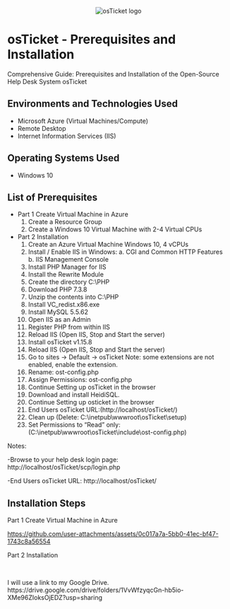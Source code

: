 <p align="center">
<img src="https://i.imgur.com/Clzj7Xs.png" alt="osTicket logo"/>
</p>

<h1>osTicket - Prerequisites and Installation</h1>
Comprehensive Guide: Prerequisites and Installation of the Open-Source Help Desk System osTicket

<h2>Environments and Technologies Used</h2>

- Microsoft Azure (Virtual Machines/Compute)
- Remote Desktop
- Internet Information Services (IIS)

<h2>Operating Systems Used </h2>

- Windows 10</b> 

<h2>List of Prerequisites</h2>

- Part 1 Create Virtual Machine in Azure
  1. Create a Resource Group
  2. Create a Windows 10 Virtual Machine with 2-4 Virtual CPUs
- Part 2 Installation
  1. Create an Azure Virtual Machine Windows 10, 4 vCPUs
  2. Install / Enable IIS in Windows:
      a. CGI and Common HTTP Features
      b. IIS Management Console
  3. Install PHP Manager for IIS 
  4. Install the Rewrite Module 
  5. Create the directory C:\PHP
  6. Download PHP 7.3.8 
  7. Unzip the contents into C:\PHP
  8. Install VC_redist.x86.exe
  9. Install MySQL 5.5.62 
  10. Open IIS as an Admin
  11. Register PHP from within IIS
  12. Reload IIS (Open IIS, Stop and Start the server)
  13. Install osTicket v1.15.8
  14. Reload IIS (Open IIS, Stop and Start the server)
  15. Go to sites -> Default -> osTicket
    Note: some extensions are not enabled, enable the extension.
  16. Rename: ost-config.php
  17. Assign Permissions: ost-config.php
  18. Continue Setting up osTicket in the browser 
  19. Download and install HeidiSQL.
  20. Continue Setting up osticket in the browser
  21. End Users osTicket URL:(http://localhost/osTicket/) 
  22. Clean up (Delete: C:\inetpub\wwwroot\osTicket\setup)
  23. Set Permissions to “Read” only:(C:\inetpub\wwwroot\osTicket\include\ost-config.php)


Notes:

  -Browse to your help desk login page: http://localhost/osTicket/scp/login.php  
 
  -End Users osTicket URL: http://localhost/osTicket/ 


<h2>Installation Steps</h2>
Part 1 Create Virtual Machine in Azure
<p>


https://github.com/user-attachments/assets/0c017a7a-5bb0-41ec-bf47-1743c8a56554

</p>

<p>
Part 2 Installation
</p>

<br />

<p>
I will use a link to my Google Drive.
https://drive.google.com/drive/folders/1VvWfzyqcGn-hb5io-XMe96ZIoksOjEDZ?usp=sharing
</p>

